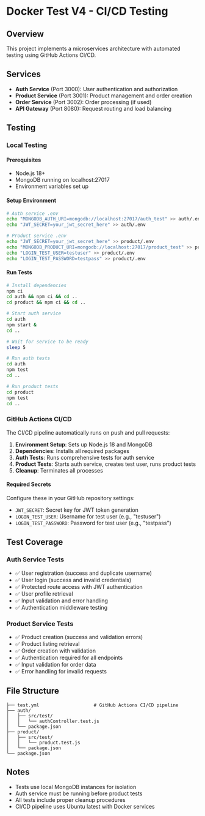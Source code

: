 # Docker Test V4 - CI/CD Testing

## Overview
This project implements a microservices architecture with automated testing using GitHub Actions CI/CD.

## Services
- **Auth Service** (Port 3000): User authentication and authorization
- **Product Service** (Port 3001): Product management and order creation
- **Order Service** (Port 3002): Order processing (if used)
- **API Gateway** (Port 8080): Request routing and load balancing

## Testing

### Local Testing

#### Prerequisites
- Node.js 18+
- MongoDB running on localhost:27017
- Environment variables set up

#### Setup Environment
```bash
# Auth service .env
echo "MONGODB_AUTH_URI=mongodb://localhost:27017/auth_test" >> auth/.env
echo "JWT_SECRET=your_jwt_secret_here" >> auth/.env

# Product service .env  
echo "JWT_SECRET=your_jwt_secret_here" >> product/.env
echo "MONGODB_PRODUCT_URI=mongodb://localhost:27017/product_test" >> product/.env
echo "LOGIN_TEST_USER=testuser" >> product/.env
echo "LOGIN_TEST_PASSWORD=testpass" >> product/.env
```

#### Run Tests
```bash
# Install dependencies
npm ci
cd auth && npm ci && cd ..
cd product && npm ci && cd ..

# Start auth service
cd auth
npm start &
cd ..

# Wait for service to be ready
sleep 5

# Run auth tests
cd auth
npm test
cd ..

# Run product tests
cd product
npm test
cd ..
```

### GitHub Actions CI/CD

The CI/CD pipeline automatically runs on push and pull requests:

1. **Environment Setup**: Sets up Node.js 18 and MongoDB
2. **Dependencies**: Installs all required packages  
3. **Auth Tests**: Runs comprehensive tests for auth service
4. **Product Tests**: Starts auth service, creates test user, runs product tests
5. **Cleanup**: Terminates all processes

#### Required Secrets
Configure these in your GitHub repository settings:
- `JWT_SECRET`: Secret key for JWT token generation
- `LOGIN_TEST_USER`: Username for test user (e.g., "testuser")
- `LOGIN_TEST_PASSWORD`: Password for test user (e.g., "testpass")

## Test Coverage

### Auth Service Tests
- ✅ User registration (success and duplicate username)
- ✅ User login (success and invalid credentials)
- ✅ Protected route access with JWT authentication
- ✅ User profile retrieval
- ✅ Input validation and error handling
- ✅ Authentication middleware testing

### Product Service Tests
- ✅ Product creation (success and validation errors)
- ✅ Product listing retrieval
- ✅ Order creation with validation
- ✅ Authentication required for all endpoints
- ✅ Input validation for order data
- ✅ Error handling for invalid requests

## File Structure
```
├── test.yml                    # GitHub Actions CI/CD pipeline
├── auth/
│   ├── src/test/
│   │   └── authController.test.js
│   └── package.json
├── product/
│   ├── src/test/
│   │   └── product.test.js
│   └── package.json
└── package.json
```

## Notes
- Tests use local MongoDB instances for isolation
- Auth service must be running before product tests
- All tests include proper cleanup procedures
- CI/CD pipeline uses Ubuntu latest with Docker services